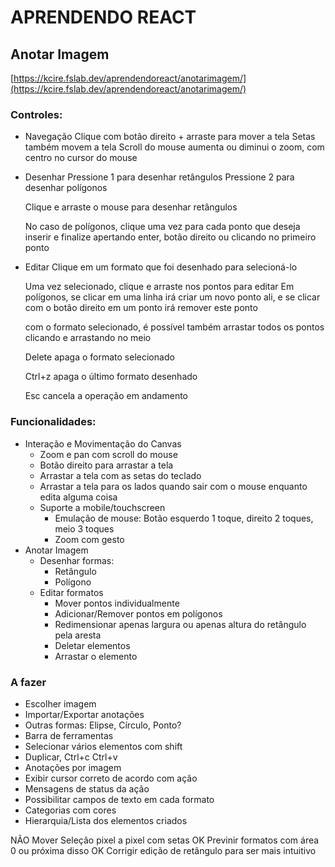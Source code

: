 # APRENDENDO REACT

## Anotar Imagem

[https://kcire.fslab.dev/aprendendoreact/anotarimagem/](https://kcire.fslab.dev/aprendendoreact/anotarimagem/)

### Controles:
- Navegação
    Clique com botão direito + arraste para mover a tela
    Setas também movem a tela
    Scroll do mouse aumenta ou diminui o zoom, com centro no cursor do mouse

- Desenhar
    Pressione 1 para desenhar retângulos
    Pressione 2 para desenhar polígonos

    Clique e arraste o mouse para desenhar retângulos

    No caso de polígonos, clique uma vez para cada ponto que deseja inserir e finalize apertando enter, botão direito ou clicando no primeiro ponto

- Editar
    Clique em um formato que foi desenhado para selecioná-lo

    Uma vez selecionado, clique e arraste nos pontos para editar
    Em polígonos, se clicar em uma linha irá criar um novo ponto ali, e se clicar com o botão direito em um ponto irá remover este ponto

    com o formato selecionado, é possível também arrastar todos os pontos clicando e arrastando no meio

    Delete apaga o formato selecionado

    Ctrl+z apaga o último formato desenhado

    Esc cancela a operação em andamento

### Funcionalidades:
- Interação e Movimentação do Canvas
    - Zoom e pan com scroll do mouse
    - Botão direito para arrastar a tela
    - Arrastar a tela com as setas do teclado
    - Arrastar a tela para os lados quando sair com o mouse enquanto edita alguma coisa
    - Suporte a mobile/touchscreen
        - Emulação de mouse: Botão esquerdo 1 toque, direito 2 toques, meio 3 toques
        - Zoom com gesto
- Anotar Imagem
    - Desenhar formas:
        - Retângulo
        - Polígono
    - Editar formatos
        - Mover pontos individualmente
        - Adicionar/Remover pontos em polígonos
        - Redimensionar apenas largura ou apenas altura do retângulo pela aresta
        - Deletar elementos
        - Arrastar o elemento

### A fazer
- Escolher imagem 
- Importar/Exportar anotações
- Outras formas: Elipse, Círculo, Ponto?
- Barra de ferramentas
- Selecionar vários elementos com shift
- Duplicar, Ctrl+c Ctrl+v
- Anotações por imagem
- Exibir cursor correto de acordo com ação
- Mensagens de status da ação
- Possibilitar campos de texto em cada formato
- Categorias com cores
- Hierarquia/Lista dos elementos criados

NÃO Mover Seleção pixel a pixel com setas
OK Previnir formatos com área 0 ou próxima disso
OK Corrigir edição de retângulo para ser mais intuitivo